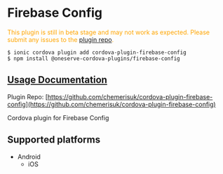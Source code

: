 # Firebase Config

  <p style="color:orange">
    This plugin is still in beta stage and may not work as expected. Please
    submit any issues to the <a target="_blank"
    href="/issues">plugin repo</a>.
  </p>


```
$ ionic cordova plugin add cordova-plugin-firebase-config
$ npm install @oneserve-cordova-plugins/firebase-config
```

## [Usage Documentation](https://oneserve.gitbook.io/oneserve-cordova-plugins/plugins/firebase-config/)

Plugin Repo: [https://github.com/chemerisuk/cordova-plugin-firebase-config](https://github.com/chemerisuk/cordova-plugin-firebase-config)

Cordova plugin for Firebase Config

## Supported platforms

- Android
  - iOS
  


